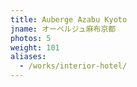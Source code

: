 ```yaml
---
title: Auberge Azabu Kyoto
jname: オーベルジュ麻布京都
photos: 5
weight: 101
aliases:
  - /works/interior-hotel/
---
```

